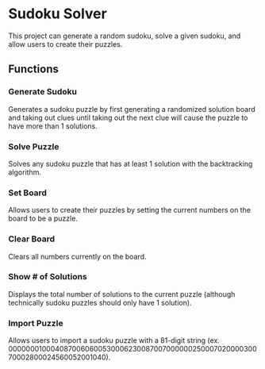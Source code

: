 # Sudoku Solver

This project can generate a random sudoku, solve a given sudoku, and allow users to create their puzzles.  

## Functions

### Generate Sudoku

Generates a sudoku puzzle by first generating a randomized solution board and taking out clues until taking out the next clue will cause the puzzle to have more than 1 solutions. 

### Solve Puzzle

Solves any sudoku puzzle that has at least 1 solution with the backtracking algorithm. 

### Set Board

Allows users to create their puzzles by setting the current numbers on the board to be a puzzle.

### Clear Board

Clears all numbers currently on the board.

### Show # of Solutions

Displays the total number of solutions to the current puzzle (although technically sudoku puzzles should only have 1 solution).

### Import Puzzle 

Allows users to import a sudoku puzzle with a 81-digit string (ex. 000000010004087006060053000623008700700000025000702000030070002800024560052001040).


